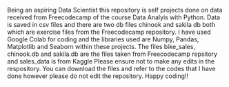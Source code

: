 Being an aspiring Data Scientist this repository is self projects done on data received from Freecodecamp of the course Data Analyis with Python. Data is saved in csv files and there are two db files chinook and sakila db both which are exercise files from the Freecodecamp repository. I have used Google Colab for coding and the libraries used are Numpy, Pandas, Matplotlib and Seaborn within these projects. 
The files bike_sales, chinook.db and sakila.db are the files taken from Freecodecamp repsitory and sales_data is from Kaggle
Please ensure not to make any edits in the respository. You can download the files and refer to the codes that I have done however please do not edit the repository.
Happy coding!!
